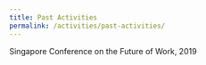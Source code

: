 ```yaml
---
title: Past Activities 
permalink: /activities/past-activities/
---
```

Singapore Conference on the Future of Work, 2019
